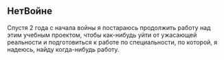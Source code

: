 ## НетВойне
Спустя 2 года с начала войны я постараюсь продолжить работу над этим учебным проектом, чтобы как-нибудь уйти от ужасающей реальности и подготовиться к работе по специальности, по которой, я надеюсь, найду когда-нибудь работу.
